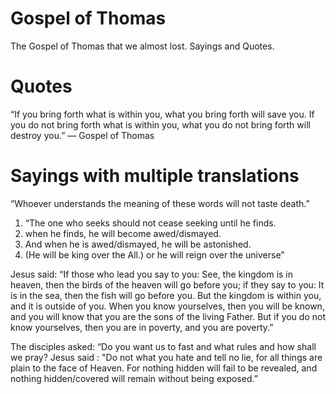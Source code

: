 # Gospel of Thomas
The Gospel of Thomas that we almost lost. Sayings and Quotes.

# Quotes

“If you bring forth what is within you, what you bring forth will save you. If you do not bring forth what is within you, what you do not bring forth will destroy you.” 
― Gospel of Thomas

# Sayings with multiple translations
“Whoever understands the meaning of these words will not taste death.”
1. “The one who seeks should not cease seeking until he finds.
2. when he finds, he will become awed/dismayed.
3. And when he is awed/dismayed, he will be astonished.
4. (He will be king over the All.) or he will reign over the universe”

 Jesus said: “If those who lead you say to you: See, the kingdom is in heaven, then the birds of the heaven will go before you; if they say to you: It is in the sea, then the fish will go before you. But the kingdom is within you, and it is outside of you. When you know yourselves, then you will be known, and you will know that you are the sons of the living Father. But if you do not know yourselves, then you are in poverty, and you are poverty.”


The disciples asked: “Do you want us to fast and what rules and how shall we pray?
Jesus said : "Do not what you hate and tell no lie, for all things are plain to the face of Heaven. For nothing hidden will fail to be revealed, and nothing hidden/covered will remain without being exposed.”

